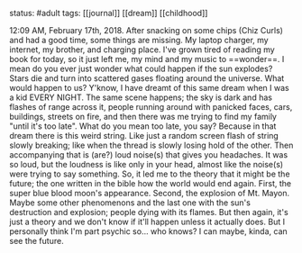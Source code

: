 status: #adult 
tags: [[journal]] [[dream]] [[childhood]] 

12:09 AM, February 17th, 2018. After snacking on some chips (Chiz Curls) and had a good time, some things are missing. My laptop charger, my internet, my brother, and charging place. I've grown tired of reading my book for today, so it just left me, my mind and my music to ==wonder==. I mean do you ever just wonder what could happen if the sun explodes? Stars die and turn into scattered gases floating around the universe. What would happen to us? Y'know, I have dreamt of this same dream when I was a kid EVERY NIGHT. The same scene happens; the sky is dark and has flashes of range across it, people running around with panicked faces, cars, buildings, streets on fire, and then there was me trying to find my family "until it's too late". What do you mean too late, you say? Because in that dream there is this weird string. Like just a random screen flash of string slowly breaking; like when the thread is slowly losing hold of the other. Then accompanying that is (are?) loud noise(s) that gives you headaches. It was so loud, but the loudness is like only in your head, almost like the noise(s) were trying to say something. So, it led me to the theory that it might be the future; the one written in the bible how the world would end again. First, the super blue blood moon's appearance. Second, the explosion of Mt. Mayon. Maybe some other phenomenons and the last one with the sun's destruction and explosion; people dying with its flames. But then again, it's just a theory and we don't know if it'll happen unless it actually does. But I personally think I'm part psychic so... who knows? I can maybe, kinda, can see the future.